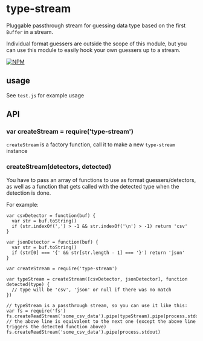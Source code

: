 # type-stream

Pluggable passthrough stream for guessing data type based on the first `Buffer` in a stream.

Individual format guessers are outside the scope of this module, but you can use this module to easily hook your own guessers up to a stream.

[![NPM](https://nodei.co/npm/type-stream.png)](https://nodei.co/npm/type-stream/)

## usage

See `test.js` for example usage

## API

### var createStream = require('type-stream')

`createStream` is a factory function, call it to make a new `type-stream` instance

### createStream(detectors, detected)

You have to pass an array of functions to use as format guessers/detectors, as well as a function that gets called with the detected type when the detection is done.

For example:

```
var csvDetector = function(buf) {
  var str = buf.toString()
  if (str.indexOf(',') > -1 && str.indexOf('\n') > -1) return 'csv'
}

var jsonDetector = function(buf) {
  var str = buf.toString()
  if (str[0] === '{' && str[str.length - 1] === '}') return 'json'
}

var createStream = require('type-stream')

var typeStream = createStream([csvDetector, jsonDetector], function detected(type) {
  // type will be 'csv', 'json' or null if there was no match
})

// typeStream is a passthrough stream, so you can use it like this:
var fs = require('fs')
fs.createReadStream('some_csv_data').pipe(typeStream).pipe(process.stdout)
// the above line is equivalent to the next one (except the above line triggers the detected function above)
fs.createReadStream('some_csv_data').pipe(process.stdout)
```
